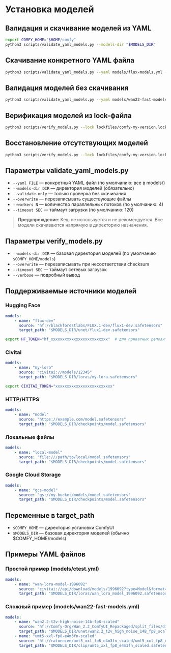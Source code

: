 # Установка моделей

## Валидация и скачивание моделей из YAML

```bash
export COMFY_HOME="$HOME/comfy"
python3 scripts/validate_yaml_models.py --models-dir "$MODELS_DIR"
```

## Скачивание конкретного YAML файла

```bash
python3 scripts/validate_yaml_models.py --yaml models/flux-models.yml --models-dir "$COMFY_HOME/models"
```

## Валидация моделей без скачивания

```bash
python3 scripts/validate_yaml_models.py --yaml models/wan22-fast-models.yml --models-dir "$COMFY_HOME/models" --validate-only
```

## Верификация моделей из lock-файла

```bash
python3 scripts/verify_models.py --lock lockfiles/comfy-my-version.lock.json --models-dir "$COMFY_HOME/models"
```

## Восстановление отсутствующих моделей

```bash
python3 scripts/verify_models.py --lock lockfiles/comfy-my-version.lock.json --models-dir "$COMFY_HOME/models" --overwrite --verbose
```

## Параметры validate_yaml_models.py

-   `--yaml FILE` — конкретный YAML файл (по умолчанию: все в models/)
-   `--models-dir DIR` — директория моделей (обязательно)
-   `--validate-only` — только проверка без скачивания
-   `--overwrite` — перезаписывать существующие файлы
-   `--workers N` — количество параллельных потоков (по умолчанию: 4)
-   `--timeout SEC` — таймаут загрузки (по умолчанию: 120)

> **Предупреждение**: Кеш не используется и не рекомендуется. Все модели скачиваются напрямую в директорию назначения.

## Параметры verify_models.py

-   `--models-dir DIR` — базовая директория моделей (по умолчанию `$COMFY_HOME/models`)
-   `--overwrite` — перезаписывать при несоответствии checksum
-   `--timeout SEC` — таймаут сетевых загрузок
-   `--verbose` — подробный вывод

## Поддерживаемые источники моделей

### Hugging Face

```yaml
models:
    - name: "flux-dev"
      source: "hf://blackforestlabs/FLUX.1-dev/flux1-dev.safetensors"
      target_path: "$MODELS_DIR/unet/flux1-dev.safetensors"
```

```bash
export HF_TOKEN="hf_xxxxxxxxxxxxxxxxxxxxxxxxx"  # для приватных репозиториев
```

### Civitai

```yaml
models:
    - name: "my-lora"
      source: "civitai://models/12345"
      target_path: "$MODELS_DIR/loras/my-lora.safetensors"
```

```bash
export CIVITAI_TOKEN="xxxxxxxxxxxxxxxxxxxxxxxxx"
```

### HTTP/HTTPS

```yaml
models:
    - name: "model"
      source: "https://example.com/model.safetensors"
      target_path: "$MODELS_DIR/checkpoints/model.safetensors"
```

### Локальные файлы

```yaml
models:
    - name: "local-model"
      source: "file:///path/to/local/model.safetensors"
      target_path: "$MODELS_DIR/checkpoints/model.safetensors"
```

### Google Cloud Storage

```yaml
models:
    - name: "gcs-model"
      source: "gs://my-bucket/models/model.safetensors"
      target_path: "$MODELS_DIR/checkpoints/model.safetensors"
```

## Переменные в target_path

-   `$COMFY_HOME` — директория установки ComfyUI
-   `$MODELS_DIR` — базовая директория моделей (обычно $COMFY_HOME/models)

## Примеры YAML файлов

### Простой пример (models/ctest.yml)

```yaml
models:
    - name: "wan-lora-model-1996092"
      source: "civitai://api/download/models/1996092?type=Model&format=SafeTensor"
      target_path: "$MODELS_DIR/loras/wan_lora_model_1996092.safetensors"
```

### Сложный пример (models/wan22-fast-models.yml)

```yaml
models:
    - name: "wan2.2-t2v-high-noise-14b-fp8-scaled"
      source: "hf://Comfy-Org/Wan_2.2_ComfyUI_Repackaged/split_files/diffusion_models/wan2.2_t2v_high_noise_14B_fp8_scaled.safetensors"
      target_path: "$MODELS_DIR/unet/wan2.2_t2v_high_noise_14B_fp8_scaled.safetensors"
    - name: "umt5-xxl-fp8-e4m3fn-scaled"
      source: "hf://ratoenien/umt5_xxl_fp8_e4m3fn_scaled/umt5_xxl_fp8_e4m3fn_scaled.safetensors"
      target_path: "$MODELS_DIR/clip/umt5_xxl_fp8_e4m3fn_scaled.safetensors"
```
